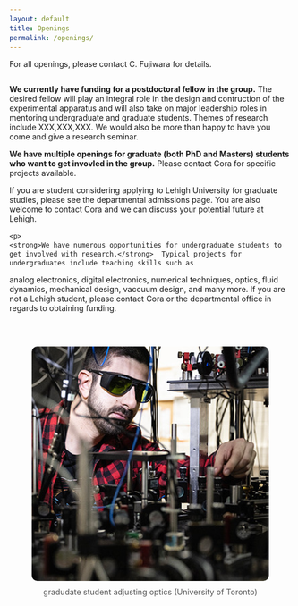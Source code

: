 ```yaml
---
layout: default
title: Openings
permalink: /openings/
---
```


For all openings, please contact C. Fujiwara for details.

<div style="display: flex; flex-wrap: wrap; gap: 2rem; margin-bottom: 2rem; align-items: flex-start;">
  <div style="flex: 1; min-width: 250px;">
    <p>
   <strong>We currently have funding for a postdoctoral fellow in the group.</strong>  The desired fellow will play an integral role in the design and contruction of the experimental apparatus and will also take on major leadership roles in mentoring undergraduate and graduate students.  Themes of research include XXX,XXX,XXX.  We would also be more than happy to have you come and give a research seminar.
    </p>
    <p>
<strong>We have multiple openings for graduate (both PhD and Masters) students who want to get invovled in the group.</strong> Please contact Cora for specific projects available.

If you are student considering applying to Lehigh University for graduate studies, please see the departmental admissions page. You are also welcome to contact Cora and we can discuss your potential future at Lehigh.
    </p>
	
	<p>
	<strong>We have numerous opportunities for undergraduate students to get involved with research.</strong>  Typical projects for undergraduates include teaching skills such as 
analog electronics, digital electronics, numerical techniques, optics, fluid dynamics, mechanical design, vaccuum design, and many more. If you are not a Lehigh student, please contact Cora or the departmental office in regards to obtaining funding.
	</p>
  </div>

  <div style="flex: 1; min-width: 250px;">
<figure style="flex: 1; min-width: 250px; text-align: center;">
    <img src="/assets/img/adjust.jpg" alt="grad student adjusting optics" style="width: 100%; max-width: 100%; border-radius: 10px;">
    <figcaption style="margin-top: 0.5rem; color: #555;">gradudate student adjusting optics (University of Toronto)</figcaption>
  </figure>
  
  </div>
</div>